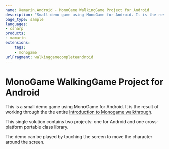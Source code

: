 ```yaml
---
name: Xamarin.Android - MonoGame WalkingGame Project for Android
description: "Small demo game using MonoGame for Android. It is the result of working through the the entire Introduction to Monogame walkthrough"
page_type: sample
languages:
- csharp
products:
- xamarin
extensions:
    tags:
    - monogame
urlFragment: walkinggamecompleteandroid
---
```

# MonoGame WalkingGame Project for Android

This is a small demo game using MonoGame for Android.  It is the result of working through the the entire [Introduction to Monogame walkthrough](https://docs.microsoft.com/xamarin/graphics-games/monogame/introduction/part2).

This single solution contains two projects:  one for Android and one cross-platform portable class library.

The demo can be played by touching the screen to move the character around the screen.
